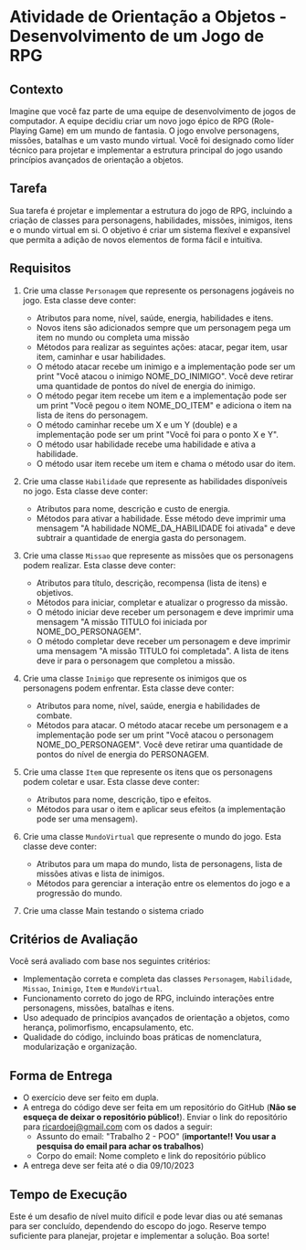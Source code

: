 # Atividade de Orientação a Objetos - Desenvolvimento de um Jogo de RPG

## Contexto

Imagine que você faz parte de uma equipe de desenvolvimento de jogos de computador. A equipe decidiu criar um novo jogo épico de RPG (Role-Playing Game) em um mundo de fantasia. O jogo envolve personagens, missões, batalhas e um vasto mundo virtual. Você foi designado como líder técnico para projetar e implementar a estrutura principal do jogo usando princípios avançados de orientação a objetos.

## Tarefa

Sua tarefa é projetar e implementar a estrutura do jogo de RPG, incluindo a criação de classes para personagens, habilidades, missões, inimigos, itens e o mundo virtual em si. O objetivo é criar um sistema flexível e expansível que permita a adição de novos elementos de forma fácil e intuitiva.

## Requisitos

1. Crie uma classe `Personagem` que represente os personagens jogáveis no jogo. Esta classe deve conter:
   - Atributos para nome, nível, saúde, energia, habilidades e itens.
   - Novos itens são adicionados sempre que um personagem pega um item no mundo ou completa uma missão
   - Métodos para realizar as seguintes ações: atacar, pegar item, usar item, caminhar e usar habilidades.
   - O método atacar recebe um inimigo e a implementação pode ser um print "Você atacou o inimigo NOME_DO_INIMIGO". Você deve retirar uma quantidade de pontos do nível de energia do inimigo.
   - O método pegar item recebe um item e a implementação pode ser um print "Você pegou o item NOME_DO_ITEM" e adiciona o item na lista de itens do personagem.
   - O método caminhar recebe um X e um Y (double) e a implementação pode ser um print "Você foi para o ponto X e Y".
   - O método usar habilidade recebe uma habilidade e ativa a habilidade.
   - O método usar item recebe um item e chama o método usar do item.

2. Crie uma classe `Habilidade` que represente as habilidades disponíveis no jogo. Esta classe deve conter:
   - Atributos para nome, descrição e custo de energia.
   - Métodos para ativar a habilidade. Esse método deve imprimir uma mensagem "A habilidade NOME_DA_HABILIDADE foi ativada" e deve subtrair a quantidade de energia gasta do personagem.

3. Crie uma classe `Missao` que represente as missões que os personagens podem realizar. Esta classe deve conter:
   - Atributos para título, descrição, recompensa (lista de itens) e objetivos.
   - Métodos para iniciar, completar e atualizar o progresso da missão.
   - O método iniciar deve receber um personagem e deve imprimir uma mensagem "A missão TITULO foi iniciada por NOME_DO_PERSONAGEM".
   - O método completar deve receber um personagem e deve imprimir uma mensagem "A missão TITULO foi completada". A lista de itens deve ir para o personagem que completou a missão.

4. Crie uma classe `Inimigo` que represente os inimigos que os personagens podem enfrentar. Esta classe deve conter:
   - Atributos para nome, nível, saúde, energia e habilidades de combate.
   - Métodos para atacar. O método atacar recebe um personagem e a implementação pode ser um print "Você atacou o personagem NOME_DO_PERSONAGEM". Você deve retirar uma quantidade de pontos do nível de energia do PERSONAGEM.

5. Crie uma classe `Item` que represente os itens que os personagens podem coletar e usar. Esta classe deve conter:
   - Atributos para nome, descrição, tipo e efeitos.
   - Métodos para usar o item e aplicar seus efeitos (a implementação pode ser uma mensagem).

6. Crie uma classe `MundoVirtual` que represente o mundo do jogo. Esta classe deve conter:
   - Atributos para um mapa do mundo, lista de personagens, lista de missões ativas e lista de inimigos.
   - Métodos para gerenciar a interação entre os elementos do jogo e a progressão do mundo.
  
7. Crie uma classe Main testando o sistema criado

## Critérios de Avaliação

Você será avaliado com base nos seguintes critérios:

- Implementação correta e completa das classes `Personagem`, `Habilidade`, `Missao`, `Inimigo`, `Item` e `MundoVirtual`.
- Funcionamento correto do jogo de RPG, incluindo interações entre personagens, missões, batalhas e itens.
- Uso adequado de princípios avançados de orientação a objetos, como herança, polimorfismo, encapsulamento, etc.
- Qualidade do código, incluindo boas práticas de nomenclatura, modularização e organização.

## Forma de Entrega

- O exercício deve ser feito em dupla.
- A entrega do código deve ser feita em um repositório do GitHub (**Não se esqueça de deixar o repositório público!**). Enviar o link do repositório para <ricardoej@gmail.com> com os dados a seguir:
    - Assunto do email: "Trabalho 2 - POO" (**importante!! Vou usar a pesquisa do email para achar os trabalhos**)
    - Corpo do email: Nome completo e link do repositório público
- A entrega deve ser feita até o dia 09/10/2023

## Tempo de Execução

Este é um desafio de nível muito difícil e pode levar dias ou até semanas para ser concluído, dependendo do escopo do jogo. Reserve tempo suficiente para planejar, projetar e implementar a solução. Boa sorte!

